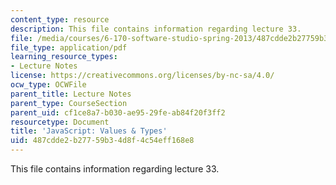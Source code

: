 ```yaml
---
content_type: resource
description: This file contains information regarding lecture 33.
file: /media/courses/6-170-software-studio-spring-2013/487cdde2b27759b34d8f4c54eff168e8_MIT6_170S13_33-java-types.pdf
file_type: application/pdf
learning_resource_types:
- Lecture Notes
license: https://creativecommons.org/licenses/by-nc-sa/4.0/
ocw_type: OCWFile
parent_title: Lecture Notes
parent_type: CourseSection
parent_uid: cf1ce8a7-b030-ae95-29fe-ab84f20f3ff2
resourcetype: Document
title: 'JavaScript: Values & Types'
uid: 487cdde2-b277-59b3-4d8f-4c54eff168e8
---
```

This file contains information regarding lecture 33.